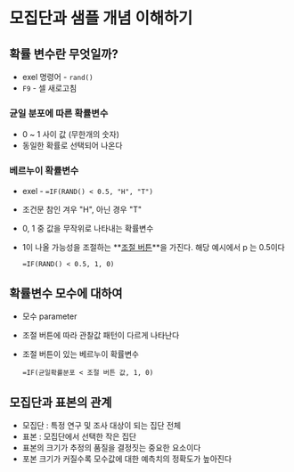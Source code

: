 # 모집단과 샘플 개념 이해하기

## 확률 변수란 무엇일까?

- exel 명령어 - `rand()`
- `F9` - 셀 새로고침

### 균일 분포에 따른 확률변수

- 0 ~ 1 사이 값 (무한개의 숫자)
- 동일한 확률로 선택되어 나온다 

### 베르누이 확률변수

- exel - `=IF(RAND() < 0.5, "H", "T")`
- 조건문 참인 겨우 "H", 아닌 경우 "T"

- 0, 1 중 값을 무작위로 나타내는 확률변수

- 1이 나올 가능성을 조절하는 **<u>조절 버튼</u>**을 가진다. 해당 예시에서 p 는 0.5이다 

  ``=IF(RAND() < 0.5, 1, 0)``

## 확률변수 모수에 대하여

- 모수 parameter

- 조절 버튼에 따라 관찰값 패턴이 다르게 나타난다

- 조절 버튼이 있는 베르누이 확률변수

  `=IF(균일확률분포 < 조절 버튼 값, 1, 0)`

## 모집단과 표본의 관계

- 모집단 : 특정 연구 및 조사 대상이 되는 집단 전체
- 표본 : 모집단에서 선택한 작은 집단
- 표본의 크기가 추정의 품질을 결정짓는 중요한 요소이다
- 포본 크기가 커질수록 모수값에 대한 예측치의 정확도가 높아진다

